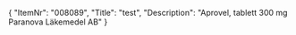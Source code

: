 {
  "ItemNr": "008089",
  "Title": "test",
  "Description": "Aprovel, tablett 300 mg Paranova Läkemedel AB"
}